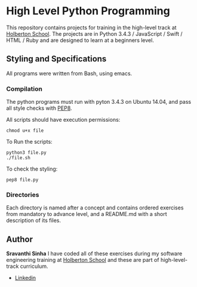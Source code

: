 # High Level Python Programming
This repository contains projects for training in the high-level track at [Holberton School](https://holbertonschool.com). The projects are in Python 3.4.3 / JavaScript / Swift / HTML / Ruby and are designed to learn at a beginners level.

## Styling and Specifications
All programs were written from Bash, using emacs.
### Compilation
The python programs must run with pyton 3.4.3 on Ubuntu 14.04, and pass all style checks with [PEP8](https://www.python.org/dev/peps/pep-0008/).

All scripts should have execution permissions:
```
chmod u+x file
```
To Run the scripts:
```
python3 file.py
./file.sh
```
To check the styling:
```
pep8 file.py
```
### Directories
Each directory is named after a concept and contains ordered exercises from mandatory to advance level, and a README.md with a short description of its files.
## Author
**Sravanthi Sinha**
I have coded all of these exercises during my software engineering training at [Holberton School](https://holbertonschool.com) and these are part of high-level-track curriculum.
* [Linkedin](https://www.linkedin.com/in/sravanthisinha)
